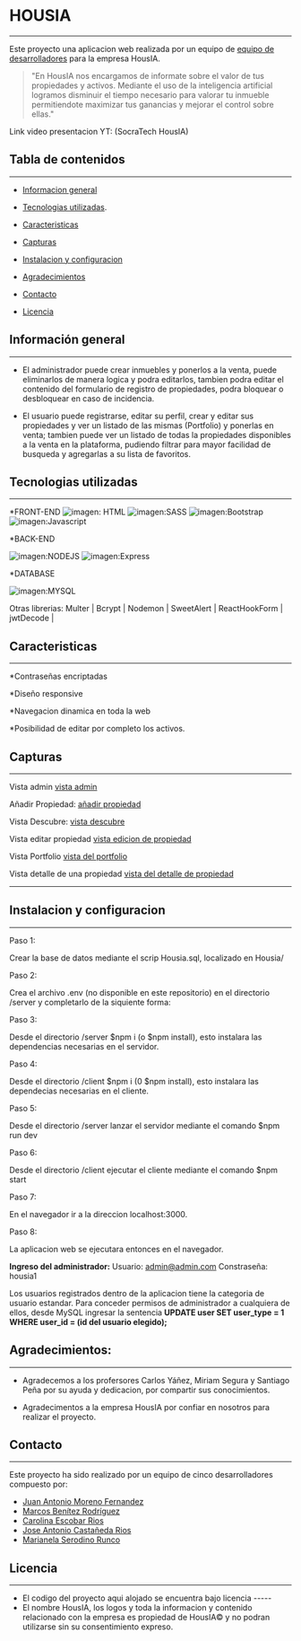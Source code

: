 # HOUSIA

_ _ _

Este proyecto una aplicacion web realizada por un equipo de [equipo de desarrolladores](#contacto) para la empresa HousIA. 

 >"En HousIA nos encargamos de informate sobre el valor de tus propiedades y activos. Mediante el uso de la inteligencia artificial logramos disminuir el tiempo necesario para valorar tu inmueble permitiendote maximizar tus ganancias y mejorar el control sobre ellas."

Link video presentacion YT: (SocraTech HousIA)

## Tabla de contenidos

_ _ _ 


* [Informacion general](#información-general) 

* [Tecnologias utilizadas](#tecnologias-utilizadas).

* [Caracteristicas](#caracteristicas)

* [Capturas](#capturas)

* [Instalacion y configuracion](#instalacion-y-configuracion)

* [Agradecimientos](#agradecimientos)

* [Contacto](#contacto)

* [Licencia](#licencia)

## Información general

_ _ _

* El administrador puede crear inmuebles y ponerlos a la venta, puede eliminarlos de manera logica y podra editarlos, tambien podra editar el contenido del formulario de registro de propiedades, podra bloquear o desbloquear en caso de incidencia.

* El usuario puede registrarse, editar su perfil, crear y editar sus propiedades y ver un listado de las mismas (Portfolio) y ponerlas en venta; tambien puede ver un listado de todas la propiedades disponibles a la venta en la plataforma, pudiendo filtrar para mayor facilidad de busqueda  y agregarlas a su lista de favoritos. 

## Tecnologias utilizadas
_ _ _

*FRONT-END
![imagen: HTML](https://camo.githubusercontent.com/0c3a16a22ae058cfe38a06dc9ea16404cf006409262f547c9ccfa3ec8b30f71e/68747470733a2f2f696d672e736869656c64732e696f2f62616467652f2d48544d4c352d4533344632363f7374796c653d666c61742d737175617265266c6f676f3d68746d6c35266c6f676f436f6c6f723d7768697465)
![imagen:SASS](https://camo.githubusercontent.com/aa2d67d682b7d59cb0955695b192fc1390c9da34e90aa0c63079c411d01a9c66/68747470733a2f2f696d672e736869656c64732e696f2f62616467652f534153532d686f7470696e6b2e7376673f7374796c653d666f722d7468652d6261646765266c6f676f3d53415353266c6f676f436f6c6f723d7768697465)
![imagen:Bootstrap](https://camo.githubusercontent.com/e56d586bf373ad33a4e8c7101246d54d5edc0fb52b87d309b899ce4818bd6086/68747470733a2f2f696d672e736869656c64732e696f2f62616467652f2d426f6f7473747261702d3536334437433f7374796c653d666c61742d737175617265266c6f676f3d626f6f747374726170)
![imagen:Javascript](https://camo.githubusercontent.com/cf1a0ef083a2372d7f66b4691d5d25bfd8c098f42871e8da90edb1f32ed187c4/68747470733a2f2f696d672e736869656c64732e696f2f62616467652f2d4a6176615363726970742d626c61636b3f7374796c653d666c61742d737175617265266c6f676f3d6a617661736372697074)


*BACK-END


![imagen:NODEJS](https://camo.githubusercontent.com/cec92673ea713fa89ba2ae2033daf5851f6f39393ff5b93231aa707d424638d9/68747470733a2f2f696d672e736869656c64732e696f2f62616467652f2d4e6f64656a732d626c61636b3f7374796c653d666c61742d737175617265266c6f676f3d4e6f64652e6a73)
![imagen:Express](https://camo.githubusercontent.com/8286a45a106e1a3c07489f83a38159981d888518a740b59c807ffc1b7b1e2f7b/68747470733a2f2f696d672e736869656c64732e696f2f62616467652f657870726573732e6a732d2532333430346435392e7376673f7374796c653d666f722d7468652d6261646765266c6f676f3d65787072657373266c6f676f436f6c6f723d253233363144414642)

*DATABASE

![imagen:MYSQL](https://camo.githubusercontent.com/1a085b81c0ac63ef70d22ee1a67560c1bdd5c42038ba20d129d89e7de5603953/68747470733a2f2f696d672e736869656c64732e696f2f62616467652f2d4d7953514c2d626c61636b3f7374796c653d666c61742d737175617265266c6f676f3d6d7973716c)

Otras librerias: Multer | Bcrypt | Nodemon | SweetAlert | ReactHookForm | jwtDecode |

## Caracteristicas

_ _ _

*Contraseñas encriptadas

*Diseño responsive

*Navegacion dinamica en toda la web

*Posibilidad de editar por completo los activos.

## Capturas

_ _ _
Vista admin
[vista admin](/screenshots/Admin.jpg)

Añadir Propiedad:
[añadir propiedad](/screenshots/AñadirPropiedad.jpg)

Vista Descubre:
[vista descubre](/screenshots/Descubre.jpg)

Vista editar propiedad
[vista edicion de propiedad](/screenshots/Editar.jpg)

Vista Portfolio
[vista del portfolio](/screenshots/Portfolio.jpg)

Vista detalle de una propiedad
[vista del detalle de propiedad](/screenshots/VistaUnaPropiedad.jpg)
_ _ _


## Instalacion y configuracion

_ _ _

Paso 1:

Crear la base de datos mediante el scrip Housia.sql, localizado en Housia/

Paso 2:

Crea el archivo .env (no disponible en este repositorio) en el directorio /server y completarlo de la siquiente forma:

Paso 3: 

Desde el directorio /server $npm i (o $npm install), esto instalara las dependencias necesarias en el servidor.

Paso 4:

Desde el directorio /client $npm i (0 $npm install), esto instalara las dependecias necesarias en el cliente.

Paso 5: 

Desde el directorio /server lanzar el servidor mediante el comando $npm run dev

Paso 6:

Desde el directorio /client ejecutar el cliente mediante el comando $npm start

Paso 7: 

En el navegador ir a la direccion localhost:3000.

Paso 8:

La aplicacion web se ejecutara entonces en el navegador.


**Ingreso del administrador:**
Usuario: admin@admin.com
Constraseña: housia1 

Los usuarios registrados dentro de la aplicacion tiene la categoria de usuario estandar. Para conceder permisos de administrador a cualquiera de ellos,
desde MySQL ingresar la sentencia **UPDATE user SET user_type = 1 WHERE user_id = (id del usuario elegido);**


## Agradecimientos:
_ _ _


* Agradecemos a los profersores Carlos Yáñez, Miriam Segura y Santiago Peña por su ayuda y dedicacion, por compartir sus conocimientos.

* Agradecimentos a la empresa HousIA por confiar en nosotros para realizar el proyecto.



## Contacto
_ _ _

Este proyecto ha sido realizado por un equipo de cinco desarrolladores compuesto por:

* [Juan Antonio Moreno Fernandez](https://www.linkedin.com/in/juan-antonio-moreno-fernandez/)
* [Marcos Benítez Rodríguez](https://www.linkedin.com/in/marcos-benitez-rodriguez/)
* [Carolina Escobar Rios](https://www.linkedin.com/in/carolina-escobar-r%C3%ADos/)
* [Jose Antonio Castañeda Rios](https://www.linkedin.com/in/josea-casta%C3%B1eda-r%C3%ADos/)
* [Marianela Serodino Runco](https://www.linkedin.com/in/marianela-serodino-runco/)


## Licencia
_ _ _

* El codigo del proyecto aqui alojado se encuentra bajo licencia -----
* El nombre HousIA, los logos y toda la informacion y contenido relacionado con la empresa es propiedad de HousIA© y no podran utilizarse sin su consentimiento expreso.
